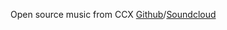
Open source music from CCX [Github](https://github.com/CCX140)/[Soundcloud](https://soundcloud.com/user-329741977)
